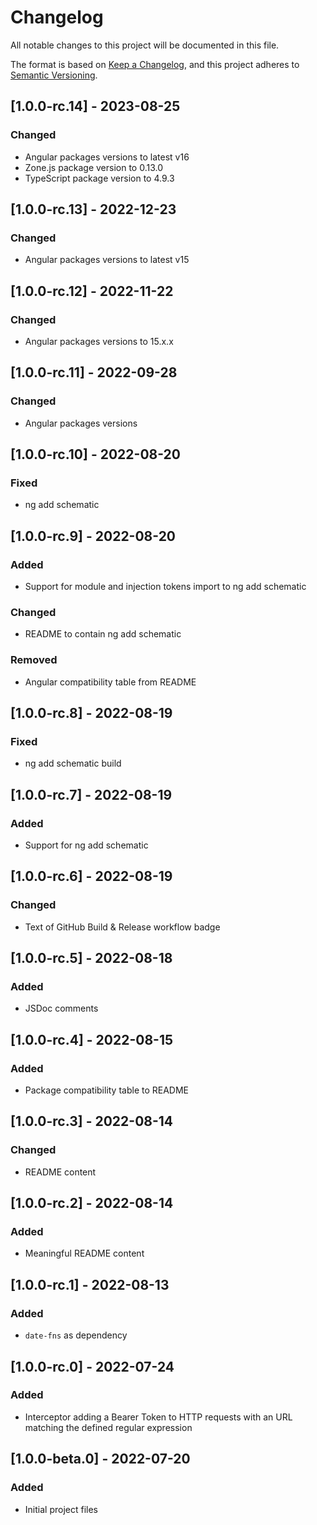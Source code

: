 # Changelog

All notable changes to this project will be documented in this file.

The format is based on [Keep a Changelog](https://keepachangelog.com/en/1.0.0/),
and this project adheres to [Semantic Versioning](https://semver.org/spec/v2.0.0.html).

## [1.0.0-rc.14] - 2023-08-25

### Changed

- Angular packages versions to latest v16
- Zone.js package version to 0.13.0
- TypeScript package version to 4.9.3

## [1.0.0-rc.13] - 2022-12-23

### Changed

- Angular packages versions to latest v15

## [1.0.0-rc.12] - 2022-11-22

### Changed

- Angular packages versions to 15.x.x

## [1.0.0-rc.11] - 2022-09-28

### Changed

- Angular packages versions

## [1.0.0-rc.10] - 2022-08-20

### Fixed

- ng add schematic

## [1.0.0-rc.9] - 2022-08-20

### Added

- Support for module and injection tokens import to ng add schematic

### Changed

- README to contain ng add schematic

### Removed

- Angular compatibility table from README

## [1.0.0-rc.8] - 2022-08-19

### Fixed

- ng add schematic build

## [1.0.0-rc.7] - 2022-08-19

### Added

- Support for ng add schematic

## [1.0.0-rc.6] - 2022-08-19

### Changed

- Text of GitHub Build & Release workflow badge

## [1.0.0-rc.5] - 2022-08-18

### Added

- JSDoc comments

## [1.0.0-rc.4] - 2022-08-15

### Added

- Package compatibility table to README

## [1.0.0-rc.3] - 2022-08-14

### Changed

- README content

## [1.0.0-rc.2] - 2022-08-14

### Added

- Meaningful README content

## [1.0.0-rc.1] - 2022-08-13

### Added

- `date-fns` as dependency

## [1.0.0-rc.0] - 2022-07-24

### Added

- Interceptor adding a Bearer Token to HTTP requests with an URL matching the defined regular expression

## [1.0.0-beta.0] - 2022-07-20

### Added

- Initial project files